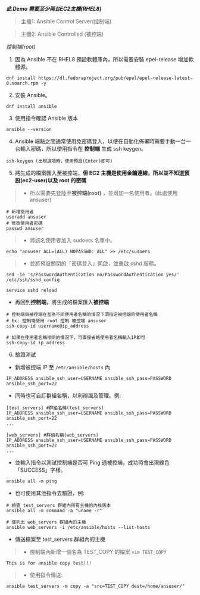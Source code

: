 ***此 Demo 需要至少兩台EC2主機(RHEL8)***

>主機1: Ansible Control Server(控制端)

>主機2: Ansible Controlled    (被控端)

*控制端(root)*
1. 因為 Ansible 不在 RHEL8 預設軟體庫內，所以需要安裝 epel-release 增加軟體源。
```
dnf install https://dl.fedoraproject.org/pub/epel/epel-release-latest-8.noarch.rpm -y
```
2. 安裝 Ansible。
```
dnf install ansible
```
3. 使用指令確認 Ansible 版本
```
ansible --version
```
4. Ansible 端點之間通常使用免密碼登入，以便在自動化佈署時需要手動一台一台輸入密碼，所以使用指令在 **控制端** 生成 ssh keygen。
```
ssh-keygen (出現選項時，使用預設(Enter)即可)
```
5. 將生成的檔案匯入至被控端，**但 EC2 主機是使用金鑰連線，所以並不知道預設(ec2-user)以及 root 的密碼**
>- 所以需要先登陸至**被控端(root)** ，並增加一名使用者。(此處使用 ansuser)
```
# 新增使用者
useradd ansuser
# 修改使用者密碼
passwd ansuser
```
>- 將該名使用者加入 sudoers 名單中。
```
echo "ansuser ALL=(ALL) NOPASSWD: ALL" >> /etc/sudoers
```
>- 並將預設關閉的「密碼登入」開啟，並重啟 sshd 服務。
```
sed -ie 's/PasswordAuthentication no/PasswordAuthentication yes/' /etc/ssh/sshd_config

service sshd reload
```
* 再回到**控制端**，將生成的檔案匯入**被控端**
```
# 控制端與被控端在互為不同使用者名稱的情況下須指定被控端的使用者名稱
# Ex: 控制端使用 root 控制 被控端 ansuser
ssh-copy-id username@ip_address

# 如果在使用者名稱相同的情況下，可直接省略使用者名稱輸入IP即可
ssh-copy-id ip_address
```
6. 驗證測試
- 新增被控端 IP 至 `/etc/ansible/hosts` 內
```
IP_ADDRESS ansible_ssh_user=USERNAME ansible_ssh_pass=PASSWORD ansible_ssh_port=22
```
- 同時也可自訂群組名稱，以利辨識及管理。例:
```
[test_servers] #群組名稱(test_servers)
IP_ADDRESS ansible_ssh_user=USERNAME ansible_ssh_pass=PASSWORD ansible_ssh_port=22
...

[web_servers] #群組名稱(web_servers)
IP_ADDRESS ansible_ssh_user=USERNAME ansible_ssh_pass=PASSWORD ansible_ssh_port=22
...
```

- 並輸入指令以測試控制端是否可 Ping 通被控端，成功時會出現綠色「SUCCESS」字樣。
```
ansible all -m ping
```
- 也可使用其他指令去驗證，例:
```
# 檢查 test_servers 群組內所有主機的內核版本
ansible all -m command -a "uname -r"
```
```
# 僅列出 web_servers 群組內的主機
ansible web_servers -i /etc/ansible/hosts --list-hosts
```
- 傳送檔案至 test_servers 群組內的主機
>- 控制端內新增一個名為 TEST_COPY 的檔案 `vim TEST_COPY`
```
This is for ansible copy test!!!
```
>- 使用指令傳送:
```
ansible test_servers -m copy -a "src=TEST_COPY dest=/home/ansuser/"
```
